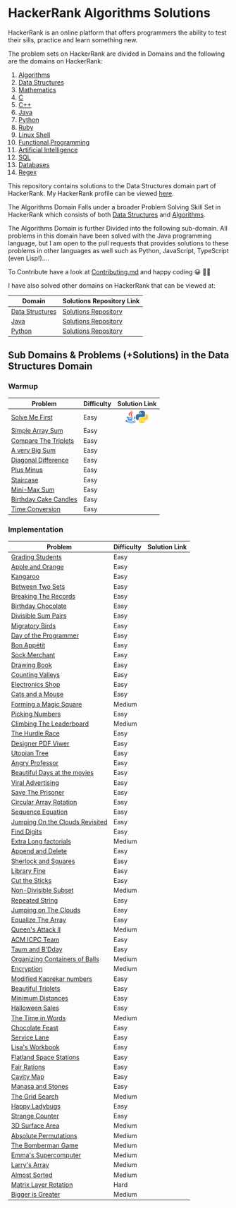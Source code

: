 # HackerRank Algorithms Solutions
HackerRank is an online platform that offers programmers the ability to test their
sills, practice and learn something new. 

The problem sets on HackerRank are divided in Domains and the following are the domains
on HackerRank:

1. [Algorithms](https://www.hackerrank.com/domains/algorithms)
2. [Data Structures](https://www.hackerrank.com/domains/data-structures)
3. [Mathematics](https://www.hackerrank.com/domains/mathematics) 
4. [C](https://www.hackerrank.com/domains/c)
5. [C++](https://www.hackerrank.com/domains/cpp)
6. [Java](https://www.hackerrank.com/domains/java)
7. [Python](https://www.hackerrank.com/domains/python)
8. [Ruby](https://www.hackerrank.com/domains/ruby)
9. [Linux Shell](https://www.hackerrank.com/domains/shell)
10. [Functional Programming](https://www.hackerrank.com/domains/fp)
11. [Artificial Intelligence](https://www.hackerrank.com/domains/ai)
12. [SQL](https://www.hackerrank.com/domains/sql)
13. [Databases](https://www.hackerrank.com/domains/databases)
14. [Regex](https://www.hackerrank.com/domains/regex)

This repository contains solutions to the Data Structures domain part of HackerRank. My
HackerRank profile can be viewed [here](https://www.hackerrank.com/anishviewer).

The Algorithms Domain Falls under a broader Problem Solving Skill Set in HackerRank
which consists of both 
[Data Structures](https://www.hackerrank.com/domains/data-structures) 
and [Algorithms](https://www.hackerrank.com/domains/algorithms).

The Algorithms Domain is further Divided into the following sub-domain. All
problems in this domain have been solved with the Java programming language, but I am 
open to the pull requests that provides solutions to these problems in other languages
as well such as Python, JavaScript, TypeScript (even Lisp!)....

To Contribute have a look at [Contributing.md](https://github.com/anishLearnsToCode/hackerrank-algorithms/blob/master/Contributing.md) and happy coding 😀 🐱‍💻

I have also solved other domains on HackerRank that can be viewed at:

| Domain | Solutions Repository Link |
|--------|---------------------------|
| [Data Structures](https://www.hackerrank.com/domains/data-structures) | [Solutions Repository](https://github.com/anishLearnsToCode/hackerrank-data-structures) |
| [Java](https://www.hackerrank.com/domains/java) | [Solutions Repository](https://github.com/anishLearnsToCode/hackerrank-java) |
| [Python](https://www.hackerrank.com/domains/python) | [Solutions Repository](https://github.com/anishLearnsToCode/hackerrank-python) |

## Sub Domains & Problems (+Solutions) in the Data Structures Domain

### Warmup
| Problem | Difficulty | Solution Link |
|---------|------------|:-------------:|
| [Solve Me First](https://www.hackerrank.com/challenges/solve-me-first) | Easy | <span><a><img src="assets/java-100.png" alt="Java" height="30px"></a><a><img src="assets/python.png" alt="Python" height="28px"></a></span> |
| [Simple Array Sum](https://www.hackerrank.com/challenges/simple-array-sum) | Easy | |
| [Compare The Triplets](https://www.hackerrank.com/challenges/compare-the-triplets) | Easy | |
| [A very Big Sum](https://www.hackerrank.com/challenges/a-very-big-sum) | Easy | |
| [Diagonal Difference](https://www.hackerrank.com/challenges/diagonal-difference) | Easy | |
| [Plus Minus](https://www.hackerrank.com/challenges/plus-minus) | Easy | |
| [Staircase](https://www.hackerrank.com/challenges/staircase) | Easy | |
| [Mini-Max Sum](https://www.hackerrank.com/challenges/mini-max-sum) | Easy | |
| [Birthday Cake Candles](https://www.hackerrank.com/challenges/birthday-cake-candles) | Easy | |
| [Time Conversion](https://www.hackerrank.com/challenges/time-conversion) | Easy | |


### Implementation
| Problem | Difficulty | Solution Link |
|---------|------------|---------------|
| [Grading Students](https://www.hackerrank.com/challenges/grading) | Easy | |
| [Apple and Orange](https://www.hackerrank.com/challenges/apple-and-orange) | Easy | |
| [Kangaroo](https://www.hackerrank.com/challenges/kangaroo) | Easy | |
| [Between Two Sets](https://www.hackerrank.com/challenges/between-two-sets) | Easy | |
| [Breaking The Records](https://www.hackerrank.com/challenges/breaking-best-and-worst-records) | Easy | |
| [Birthday Chocolate](https://www.hackerrank.com/challenges/the-birthday-bar) | Easy | |
| [Divisible Sum Pairs](https://www.hackerrank.com/challenges/divisible-sum-pairs) | Easy | |
| [Migratory Birds](https://www.hackerrank.com/challenges/migratory-birds) | Easy | |
| [Day of the Programmer](https://www.hackerrank.com/challenges/day-of-the-programmer) | Easy | |
| [Bon Appétit](https://www.hackerrank.com/challenges/bon-appetit) | Easy | |
| [Sock Merchant](https://www.hackerrank.com/challenges/sock-merchant) | Easy | |
| [Drawing Book](https://www.hackerrank.com/challenges/drawing-book) | Easy | |
| [Counting Valleys](https://www.hackerrank.com/challenges/counting-valleys) | Easy | |
| [Electronics Shop](https://www.hackerrank.com/challenges/electronics-shop) | Easy | |
| [Cats and a Mouse](https://www.hackerrank.com/challenges/cats-and-a-mouse) | Easy | |
| [Forming a Magic Square](https://www.hackerrank.com/challenges/magic-square-forming) | Medium | |
| [Picking Numbers](https://www.hackerrank.com/challenges/picking-numbers) | Easy | |
| [Climbing The Leaderboard](https://www.hackerrank.com/challenges/climbing-the-leaderboard) | Medium | |
| [The Hurdle Race](https://www.hackerrank.com/challenges/the-hurdle-race) | Easy | |
| [Designer PDF Viwer](https://www.hackerrank.com/challenges/designer-pdf-viewer) | Easy | |
| [Utopian Tree](https://www.hackerrank.com/challenges/utopian-tree) | Easy | |
| [Angry Professor](https://www.hackerrank.com/challenges/angry-professor) | Easy | |
| [Beautiful Days at the movies](https://www.hackerrank.com/challenges/beautiful-days-at-the-movies) | Easy | |
| [Viral Advertising](https://www.hackerrank.com/challenges/strange-advertising) | Easy | |
| [Save The Prisoner](https://www.hackerrank.com/challenges/save-the-prisoner) | Easy | |
| [Circular Array Rotation](https://www.hackerrank.com/challenges/circular-array-rotation) | Easy | |
| [Sequence Equation](https://www.hackerrank.com/challenges/permutation-equation) | Easy | |
| [Jumping On the Clouds Revisited](https://www.hackerrank.com/challenges/jumping-on-the-clouds-revisited) | Easy | |
| [Find Digits](https://www.hackerrank.com/challenges/jumping-on-the-clouds-revisited) | Easy | |
| [Extra Long factorials](https://www.hackerrank.com/challenges/extra-long-factorials) | Medium | |
| [Append and Delete](https://www.hackerrank.com/challenges/append-and-delete) | Easy | |
| [Sherlock and Squares](https://www.hackerrank.com/challenges/sherlock-and-squares) | Easy | |
| [Library Fine](https://www.hackerrank.com/challenges/library-fine) | Easy | |
| [Cut the Sticks](https://www.hackerrank.com/challenges/cut-the-sticks) | Easy | |
| [Non-Divisible Subset](https://www.hackerrank.com/challenges/non-divisible-subset) | Medium | |
| [Repeated String](https://www.hackerrank.com/challenges/repeated-string) | Easy | |
| [Jumping on The Clouds](https://www.hackerrank.com/challenges/jumping-on-the-clouds) | Easy | |
| [Equalize The Array](https://www.hackerrank.com/challenges/equality-in-a-array) | Easy | |
| [Queen's Attack II](https://www.hackerrank.com/challenges/queens-attack-2) | Medium | |
| [ACM ICPC Team](https://www.hackerrank.com/challenges/acm-icpc-team) | Easy | |
| [Taum and B'Dday](https://www.hackerrank.com/challenges/taum-and-bday) | Easy | |
| [Organizing Containers of Balls](https://www.hackerrank.com/challenges/organizing-containers-of-balls) | Medium | |
| [Encryption](https://www.hackerrank.com/challenges/encryption) | Medium | |
| [Modified Kaprekar numbers](https://www.hackerrank.com/challenges/kaprekar-numbers) | Easy | |
| [Beautiful Triplets](https://www.hackerrank.com/challenges/beautiful-triplets) | Easy | |
| [Minimum Distances](https://www.hackerrank.com/challenges/minimum-distances) | Easy | |
| [Halloween Sales](https://www.hackerrank.com/challenges/halloween-sale) | Easy | |
| [The Time in Words](https://www.hackerrank.com/challenges/the-time-in-words) | Medium | |
| [Chocolate Feast](https://www.hackerrank.com/challenges/chocolate-feast) | Easy | |
| [Service Lane](https://www.hackerrank.com/challenges/service-lane) | Easy | |
| [Lisa's Workbook](https://www.hackerrank.com/challenges/lisa-workbook) | Easy | |
| [Flatland Space Stations](https://www.hackerrank.com/challenges/flatland-space-stations) | Easy | |
| [Fair Rations](https://www.hackerrank.com/challenges/fair-rations) | Easy | |
| [Cavity Map](https://www.hackerrank.com/challenges/cavity-map) | Easy | |
| [Manasa and Stones](https://www.hackerrank.com/challenges/manasa-and-stones) | Easy | |
| [The Grid Search](https://www.hackerrank.com/challenges/the-grid-search) | Medium | |
| [Happy Ladybugs](https://www.hackerrank.com/challenges/happy-ladybugs) | Easy | |
| [Strange Counter](https://www.hackerrank.com/challenges/strange-code) | Easy | |
| [3D Surface Area](https://www.hackerrank.com/challenges/3d-surface-area) | Medium | |
| [Absolute Permutations](https://www.hackerrank.com/challenges/absolute-permutation) | Medium | |
| [The Bomberman Game](https://www.hackerrank.com/challenges/bomber-man) | Medium | |
| [Emma's Supercomputer](https://www.hackerrank.com/challenges/two-pluses) | Medium | |
| [Larry's Array](https://www.hackerrank.com/challenges/larrys-array) | Medium | |
| [Almost Sorted](https://www.hackerrank.com/challenges/almost-sorted) | Medium | |
| [Matrix Layer Rotation](https://www.hackerrank.com/challenges/matrix-rotation-algo) | Hard | |
| [Bigger is Greater](https://www.hackerrank.com/challenges/bigger-is-greater) | Medium | |sol